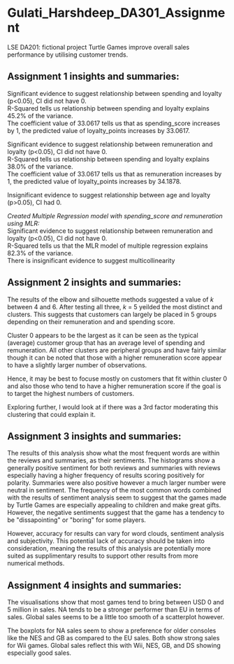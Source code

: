 # Gulati_Harshdeep_DA301_Assignment

LSE DA201: fictional project Turtle Games improve overall sales performance by utilising customer trends.

## Assignment 1 insights and summaries:

Significant evidence to suggest relationship between spending and loyalty (p<0.05), CI did not have 0.\
R-Squared tells us relationship between spending and loyalty explains 45.2% of the variance.\
The coefficient value of 33.0617 tells us that as spending_score increases by 1, the predicted value of loyalty_points increases by 33.0617.

Significant evidence to suggest relationship between remuneration and loyalty (p<0.05), CI did not have 0.\
R-Squared tells us relationship between spending and loyalty explains 38.0% of the variance.\
The coefficient value of 33.0617 tells us that as remuneration increases by 1, the predicted value of loyalty_points increases by 34.1878.

Insignificant evidence to suggest relationship between age and loyalty (p>0.05), CI had 0.

*Created Multiple Regression model with spending_score and remuneration using MLR:*\
Significant evidence to suggest relationship between remuneration and loyalty (p<0.05), CI did not have 0.\
R-Squared tells us that the MLR model of multiple regression explains 82.3% of the variance.\
There is insignificant evidence to suggest multicollinearity


## Assignment 2 insights and summaries:

The results of the elbow and silhouette methods suggested a value of *k* between 4 and 6. After testing all three, *k* = 5 yeilded the most distinct and clusters. This suggests that customers can largely be placed in 5 groups depending on their remuneration and and spending score.

Cluster 0 appears to be the largest as it can be seen as the typical (average) customer group that has an average level of spending and remuneration. All other clusters are peripheral groups and have fairly similar though it can be noted that those with a higher remuneration score appear to have a slightly larger number of observations.

Hence, it may be best to focuse mostly on customers that fit within cluster 0 and also those who tend to have a higher remuneration score if the goal is to target the highest numbers of customers.

Exploring further, I would look at if there was a 3rd factor moderating this clustering that could explain it.


## Assignment 3 insights and summaries:

The results of this analysis show what the most frequent words are within the reviews and summaries, as their sentiments. The histograms show a generally positive sentiment for both reviews and summaries with reviews especially having a higher frequency of results scoring positively for polarity. Summaries were also positive however a much larger number were neutral in sentiment. The frequency of the most common words combined with the results of sentiment analysis seem to suggest that the games made by Turtle Games are especially appealing to children and make great gifts. However, the negative sentiments suggest that the game has a tendency to be "dissapointing" or "boring" for some players.

However, accuracy for results can vary for word clouds, sentiment analysis and subjectivity. This potential lack of accuracy should be taken into consideration, meaning the results of this analysis are potentially more suited as supplimentary results to support other results from more numerical methods.


## Assignment 4 insights and summaries:
The visualisations show that most games tend to bring between USD 0 and 5 million in sales. NA tends to be a stronger performer than EU in terms of sales. Global sales seems to be a little too smooth of a scatterplot however. 

The boxplots for NA sales seem to show a preference for older consoles like the NES and GB as compared to the EU sales. Both show strong sales for Wii games. Global sales reflect this with Wii, NES, GB, and DS showing especially good sales.
